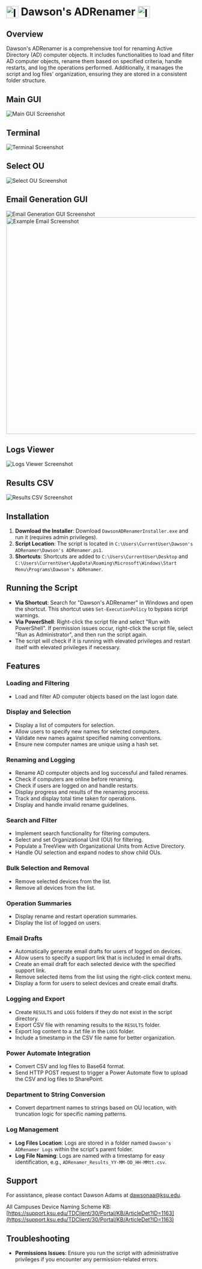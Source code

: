 ﻿# <img src="icon.ico" alt="Icon" height="32" style="vertical-align: middle;"> <span style="vertical-align: middle;"> Dawson's ADRenamer </span>  <img src="icon.ico" alt="Icon" height="32" style="vertical-align: middle;">

## Overview
Dawson's ADRenamer is a comprehensive tool for renaming Active Directory (AD) computer objects. It includes functionalities to load and filter AD computer objects, rename them based on specified criteria, handle restarts, and log the operations performed. Additionally, it manages the script and log files' organization, ensuring they are stored in a consistent folder structure.

## Main GUI
<img src="images/MainGUI.png" alt="Main GUI Screenshot">

## Terminal
<img src="images/Terminal.png" alt="Terminal Screenshot">

## Select OU
<img src="images/SelectOU.png" alt="Select OU Screenshot">

## Email Generation GUI
<img src="images/EmailGUI.png" alt="Email Generation GUI Screenshot"> 

<img src="images/ExampleEmail.png" alt="Example Email Screenshot" style="width: 577px;">

## Logs Viewer
<img src="images/LogsViewer.png" alt="Logs Viewer Screenshot">

## Results CSV
<img src="images/ResultsCSV.png" alt="Results CSV Screenshot">

## Installation
1. **Download the Installer**: Download `DawsonADRenamerInstaller.exe` and run it (requires admin privileges).
2. **Script Location**: The script is located in `C:\Users\CurrentUser\Dawson's ADRenamer\Dawson's ADRenamer.ps1`.
3. **Shortcuts**: Shortcuts are added to `C:\Users\CurrentUser\Desktop` and `C:\Users\CurrentUser\AppData\Roaming\Microsoft\Windows\Start Menu\Programs\Dawson's ADRenamer`.

## Running the Script
- **Via Shortcut**: Search for "Dawson's ADRenamer" in Windows and open the shortcut. This shortcut uses `Set-ExecutionPolicy` to bypass script warnings.
- **Via PowerShell**: Right-click the script file and select "Run with PowerShell". If permission issues occur, right-click the script file, select "Run as Administrator", and then run the script again.
- The script will check if it is running with elevated privileges and restart itself with elevated privileges if necessary.

## Features

### Loading and Filtering
- Load and filter AD computer objects based on the last logon date.

### Display and Selection
- Display a list of computers for selection.
- Allow users to specify new names for selected computers.
- Validate new names against specified naming conventions.
- Ensure new computer names are unique using a hash set.

### Renaming and Logging
- Rename AD computer objects and log successful and failed renames.
- Check if computers are online before renaming.
- Check if users are logged on and handle restarts.
- Display progress and results of the renaming process.
- Track and display total time taken for operations.
- Display and handle invalid rename guidelines.

### Search and Filter
- Implement search functionality for filtering computers.
- Select and set Organizational Unit (OU) for filtering.
- Populate a TreeView with Organizational Units from Active Directory.
- Handle OU selection and expand nodes to show child OUs.

### Bulk Selection and Removal
- Remove selected devices from the list.
- Remove all devices from the list.

### Operation Summaries
- Display rename and restart operation summaries.
- Display the list of logged on users.

### Email Drafts
- Automatically generate email drafts for users of logged on devices.
- Allow users to specify a support link that is included in email drafts.
- Create an email draft for each selected device with the specified support link.
- Remove selected items from the list using the right-click context menu.
- Display a form for users to select devices and create email drafts.

### Logging and Export
- Create `RESULTS` and `LOGS` folders if they do not exist in the script directory.
- Export CSV file with renaming results to the `RESULTS` folder.
- Export log content to a .txt file in the `LOGS` folder.
- Include a timestamp in the CSV file name for better organization.

### Power Automate Integration
- Convert CSV and log files to Base64 format.
- Send HTTP POST request to trigger a Power Automate flow to upload the CSV and log files to SharePoint.

### Department to String Conversion
- Convert department names to strings based on OU location, with truncation logic for specific naming patterns.

### Log Management
- **Log Files Location**: Logs are stored in a folder named `Dawson's ADRenamer Logs` within the script's parent folder.
- **Log File Naming**: Logs are named with a timestamp for easy identification, e.g., `ADRenamer_Results_YY-MM-DD_HH-MMtt.csv`.

## Support
For assistance, please contact Dawson Adams at [dawsonaa@ksu.edu](mailto:dawsonaa@ksu.edu).

All Campuses Device Naming Scheme KB: [https://support.ksu.edu/TDClient/30/Portal/KB/ArticleDet?ID=1163](https://support.ksu.edu/TDClient/30/Portal/KB/ArticleDet?ID=1163)

## Troubleshooting
- **Permissions Issues**: Ensure you run the script with administrative privileges if you encounter any permission-related errors.